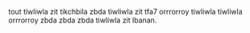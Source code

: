 tout tiwliwla zit tikchbila zbda tiwliwla zit tfa7 orrrorroy tiwliwla tiwliwla orrrorroy zbda zbda zbda tiwliwla zit lbanan.